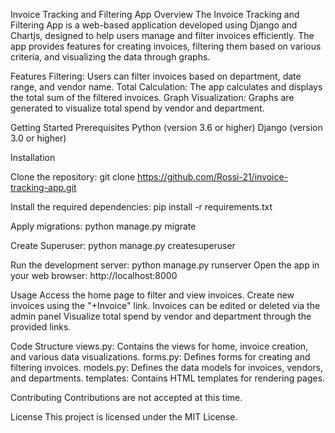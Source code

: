 Invoice Tracking and Filtering App
Overview
The Invoice Tracking and Filtering App is a web-based application developed using Django and Chartjs, designed to help users manage and filter invoices efficiently. The app provides features for creating invoices, filtering them based on various criteria, and visualizing the data through graphs.

Features
Filtering: Users can filter invoices based on department, date range, and vendor name.
Total Calculation: The app calculates and displays the total sum of the filtered invoices.
Graph Visualization: Graphs are generated to visualize total spend by vendor and department.

Getting Started
Prerequisites
Python (version 3.6 or higher)
Django (version 3.0 or higher)

Installation

Clone the repository:
git clone https://github.com/Rossi-21/invoice-tracking-app.git

Install the required dependencies:
pip install -r requirements.txt

Apply migrations:
python manage.py migrate

Create Superuser:
python manage.py createsuperuser

Run the development server:
python manage.py runserver
Open the app in your web browser: http://localhost:8000

Usage
Access the home page to filter and view invoices.
Create new invoices using the "+Invoice" link.
Invoices can be edited or deleted via the admin panel
Visualize total spend by vendor and department through the provided links.

Code Structure
views.py: Contains the views for home, invoice creation, and various data visualizations.
forms.py: Defines forms for creating and filtering invoices.
models.py: Defines the data models for invoices, vendors, and departments.
templates: Contains HTML templates for rendering pages.

Contributing
Contributions are not accepted at this time.

License
This project is licensed under the MIT License.
